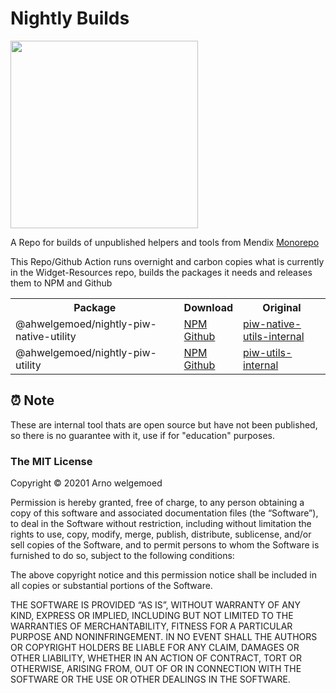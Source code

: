 # Nightly Builds

<img width=300 src='https://media.giphy.com/media/26gJyqA2B1HZR44la/giphy.gif?cid=ecf05e47s41yna3rsst822sa0nyi7bpzz0295hz8e6si57w9&rid=giphy.gif&ct=g'>

A Repo for builds of unpublished helpers and tools from Mendix [Monorepo](https://github.com/mendix/widgets-resources)

This Repo/Github Action runs overnight and carbon copies what is currently in the Widget-Resources repo, builds the packages it needs and releases them to NPM and Github

<table style="width:100%">
    <tr>
        <th>Package</th>
        <th>Download</th>
        <th>Original</th>
    </tr>
  <tr>
    <td>
    @ahwelgemoed/nightly-piw-native-utility
    </td>
    <td>
    <a href='https://www.npmjs.com/package/@ahwelgemoed/nightly-piw-native-utility'>NPM</a>
    <br/>
    <a href='https://github.com/ahwelgemoed/nightly-builds/packages/957644'>Github</a>
</td>
    <td>
    <a href='https://github.com/mendix/widgets-resources/tree/master/packages/tools/piw-native-utils-internal'>piw-native-utils-internal</a>    
</td>
  </tr>
  <tr>
    <td>
    @ahwelgemoed/nightly-piw-utility
    </td>
    <td>
    <a href='https://www.npmjs.com/package/@ahwelgemoed/nightly-piw-utility'>NPM</a>
      <br/>
    <a href='https://github.com/ahwelgemoed/nightly-builds/packages/957646'>Github</a>
</td>
    <td>
    <a href='https://github.com/mendix/widgets-resources/tree/master/packages/tools/piw-utils-internal'>piw-utils-internal</a>    
</td>
  </tr>
</table>

## ⏰ Note

These are internal tool thats are open source but have not been published, so there is no guarantee with it, use if for "education" purposes.

### The MIT License

Copyright © 20201 Arno welgemoed

Permission is hereby granted, free of charge, to any person obtaining a copy of this software and associated documentation files (the “Software”), to deal in the Software without restriction, including without limitation the rights to use, copy, modify, merge, publish, distribute, sublicense, and/or sell copies of the Software, and to permit persons to whom the Software is furnished to do so, subject to the following conditions:

The above copyright notice and this permission notice shall be included in all copies or substantial portions of the Software.

THE SOFTWARE IS PROVIDED “AS IS”, WITHOUT WARRANTY OF ANY KIND, EXPRESS OR IMPLIED, INCLUDING BUT NOT LIMITED TO THE WARRANTIES OF MERCHANTABILITY, FITNESS FOR A PARTICULAR PURPOSE AND NONINFRINGEMENT. IN NO EVENT SHALL THE AUTHORS OR COPYRIGHT HOLDERS BE LIABLE FOR ANY CLAIM, DAMAGES OR OTHER LIABILITY, WHETHER IN AN ACTION OF CONTRACT, TORT OR OTHERWISE, ARISING FROM, OUT OF OR IN CONNECTION WITH THE SOFTWARE OR THE USE OR OTHER DEALINGS IN THE SOFTWARE.
